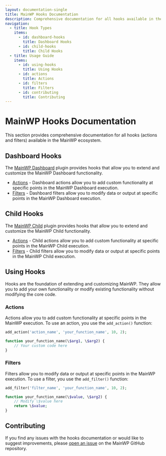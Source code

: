 ```yaml
---
layout: documentation-single
title: MainWP Hooks Documentation
description: Comprehensive documentation for all hooks available in the MainWP ecosystem.
navigation:
  - title: Hook Types
    items:
      - id: dashboard-hooks
        title: Dashboard Hooks
      - id: child-hooks
        title: Child Hooks
  - title: Usage Guide
    items:
      - id: using-hooks
        title: Using Hooks
      - id: actions
        title: Actions
      - id: filters
        title: Filters
      - id: contributing
        title: Contributing
---
```


# MainWP Hooks Documentation

This section provides comprehensive documentation for all hooks (actions and filters) available in the MainWP ecosystem.

## Dashboard Hooks

The [MainWP Dashboard](dashboard/index.md) plugin provides hooks that allow you to extend and customize the MainWP Dashboard functionality.

- [Actions](dashboard/actions/index.md) - Dashboard actions allow you to add custom functionality at specific points in the MainWP Dashboard execution.
- [Filters](dashboard/filters/index.md) - Dashboard filters allow you to modify data or output at specific points in the MainWP Dashboard execution.

## Child Hooks

The [MainWP Child](child/index.md) plugin provides hooks that allow you to extend and customize the MainWP Child functionality.

- [Actions](child/actions/index.md) - Child actions allow you to add custom functionality at specific points in the MainWP Child execution.
- [Filters](child/filters/index.md) - Child filters allow you to modify data or output at specific points in the MainWP Child execution.

## Using Hooks

Hooks are the foundation of extending and customizing MainWP. They allow you to add your own functionality or modify existing functionality without modifying the core code.

### Actions

Actions allow you to add custom functionality at specific points in the MainWP execution. To use an action, you use the `add_action()` function:

```php
add_action('action_name', 'your_function_name', 10, 2);

function your_function_name(\$arg1, \$arg2) {
    // Your custom code here
}
```

### Filters

Filters allow you to modify data or output at specific points in the MainWP execution. To use a filter, you use the `add_filter()` function:

```php
add_filter('filter_name', 'your_function_name', 10, 2);

function your_function_name(\$value, \$arg2) {
    // Modify \$value here
    return \$value;
}
```

## Contributing

If you find any issues with the hooks documentation or would like to suggest improvements, please [open an issue](https://github.com/mainwp/mainwp/issues) on the MainWP GitHub repository.

